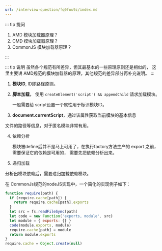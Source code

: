 ```yaml
---
url: /interview-question/fq0fou9z/index.md
---
```

::: tip 提问

1. AMD 模块加载器原理？
2. CMD 模块加载器原理？
3. CommonJS 模块加载器原理？

:::

::: tip 说明
虽然各个规范有所差异，但其最基本的一些原理原则还是相似的，
这里主要讲 AMD规范的模块加载器的原理，其他规范的差异部分再补充说明。
:::

1. **模块ID**, ID即路径原则。

2. **脚本加载**， 使用 `createElement('script') && appendChild` 请求加载模块。

   一般需要给 script设置一个属性用于标识模块ID。

3. **document.currentScript**，通过该属性获取当前模块的基本信息

文件的路径等信息，对于匿名模块非常有用。

4. 依赖分析

   模块被define后并不是马上可用了，在执行factory方法生产的 export 之前，需要保证它的依赖是可用的，
   需要先把依赖分析出来。

5. 递归加载

分析出模块依赖后，需要递归加载依赖模块。

在 CommonJs规范的nodeJS实现中，一个简化的实现例子如下：

```js
function require(path) {
  if (require.cache[path]) {
    return require.cache[path].exports
  }
  let src = fs.readFileSync(path)
  let code = new Function('exports, module', src)
  let module = { exports: {} }
  code(module.exports, module)
  require.cache[path] = module
  return module.exports
}
require.cache = Object.create(null)
```
